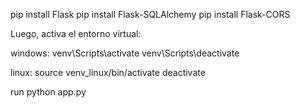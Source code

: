 pip install Flask
pip install Flask-SQLAlchemy
pip install Flask-CORS


Luego, activa el entorno virtual:

windows:
venv\Scripts\activate
venv\Scripts\deactivate


linux:
source venv_linux/bin/activate
deactivate


run
python app.py

